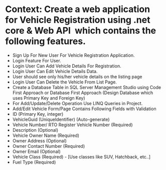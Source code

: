 # Context: Create a web application for Vehicle Registration using .net core & Web API  which contains the following features.

* Sign Up For New User For Vehicle Registration Application.
* Login Feature For User.
* Login User Can Add Vehicle Details For Registration.
* Login User Can Edit Vehicle Details Data.
* User should see only his/her vehicle details on the listing page
* Login User Can Delete the Vehicle From List Page.
* Create a Database Table in SQL Server Management Studio using Code First Approach or Database First Approach (Design Database which uses Primary Key and Foreign Key)
* For Add/Update/Delete Operation Use LINQ Queries in Project.
* Add/Edit Vehicle Form/Page Contains Following Fields with Validation
* ID (Primary Key, integer)
* VehicleGuid (UniqueIdentifier) (Auto-generate)
* Vehicle Number/ RTO Register Vehicle Number (Required)
* Description (Optional)
* Vehicle Owner Name (Required)
* Owner Address (Optional)
* Owner Contact Number (Required)
* Owner Email (Optional)
* Vehicle Class (Required) - [Use classes like SUV, Hatchback, etc..]
* Fuel Type (Required)
